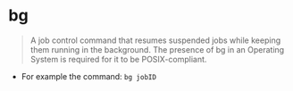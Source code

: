 # bg

> A job control command that resumes suspended jobs while keeping them running in the background.
The presence of bg in an Operating System is required for it to be POSIX-compliant.

- For example the command:
`bg jobID`
